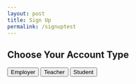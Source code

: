 ```yaml
---
layout: post
title: Sign Up
permalink: /signuptest
---
```


<html lang="en">
<head>
    <meta charset="UTF-8">
    <meta name="viewport" content="width=device-width, initial-scale=1.0">
    <title>Choose Your Account Type</title>
</head>
<body>
    <h2>Choose Your Account Type</h2>
    <a href="/signup?role=employer"><button>Employer</button></a>
    <a href="/signup?role=teacher"><button>Teacher</button></a>
    <a href="/signup?role=student"><button>Student</button></a>
</body>
    <script>
        // Extract role from URL query parameter
        const urlParams = new URLSearchParams(window.location.search);
        const role = urlParams.get('role');
        // Redirect to the corresponding signup page based on the selected role
        switch (role) {
            case 'employer':
                window.location.href = '/employer_signup.md';
                break;
            case 'teacher':
                window.location.href = '/teacher_signup.md';
                break;
            case 'student':
                window.location.href = '/student_signup.md';
                break;
            default:
                window.location.href = '/index.html';
        }
    </script>
</html>